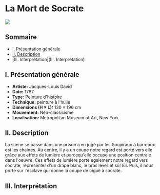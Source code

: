# La Mort de Socrate

![](http://images.metmuseum.org/CRDImages/ep/original/DT40.jpg)

## Sommaire
* [I. Présentation générale](I.-Présentation-générale)
* [II. Description](II.-Description)
* [III. Interprétation](III. Interprétation)

## I. Présentation générale

* **Artiste:** Jacques-Louis David
* **Date:** 1787
* **Type:** Peinture d'histoire
* **Technique:** peinture à l'huile
* **Dimensions (H × L):** 130 × 196 cm
* **Mouvement:** Néo-classicisme
* **Localisation:** Metropolitan Museum of Art, New York

## II. Description
  La scene se passe dans une prison a en jugé par les Soupiraux à barreaux est les chaines.
  Au centre, il y a un coupe notre regard est porté vers elle grâce aux effets de lumière et parcequ'elle occupe 
  une position centrale dans l'oeuvre.
  Ces effets de lumière porte egalement notre regard vers socrate, representer d'un drapé blanc, le bras lever et sûr lui.
  Puis, il nous porte sur l'esclave qui donne la coupe de ciguë à socrate.
  


## III. Interprétation
